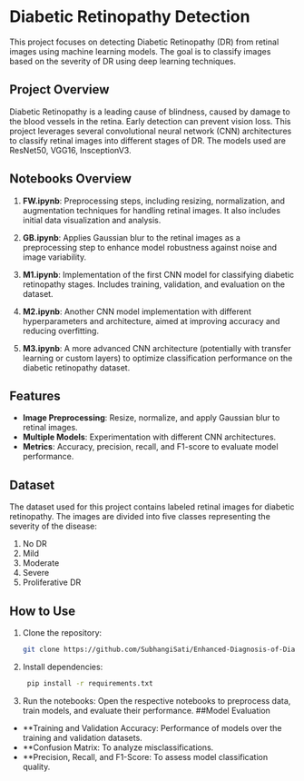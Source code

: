 # Diabetic Retinopathy Detection

This project focuses on detecting Diabetic Retinopathy (DR) from retinal images using machine learning models. The goal is to classify images based on the severity of DR using deep learning techniques.

## Project Overview

Diabetic Retinopathy is a leading cause of blindness, caused by damage to the blood vessels in the retina. Early detection can prevent vision loss. This project leverages several convolutional neural network (CNN) architectures to classify retinal images into different stages of DR. The models used are ResNet50, VGG16, InsceptionV3.

## Notebooks Overview

1. **FW.ipynb**: Preprocessing steps, including resizing, normalization, and augmentation techniques for handling retinal images. It also includes initial data visualization and analysis.

2. **GB.ipynb**: Applies Gaussian blur to the retinal images as a preprocessing step to enhance model robustness against noise and image variability.

3. **M1.ipynb**: Implementation of the first CNN model for classifying diabetic retinopathy stages. Includes training, validation, and evaluation on the dataset.

4. **M2.ipynb**: Another CNN model implementation with different hyperparameters and architecture, aimed at improving accuracy and reducing overfitting.

5. **M3.ipynb**: A more advanced CNN architecture (potentially with transfer learning or custom layers) to optimize classification performance on the diabetic retinopathy dataset.

## Features

- **Image Preprocessing**: Resize, normalize, and apply Gaussian blur to retinal images.
- **Multiple Models**: Experimentation with different CNN architectures.
- **Metrics**: Accuracy, precision, recall, and F1-score to evaluate model performance.

## Dataset

The dataset used for this project contains labeled retinal images for diabetic retinopathy. The images are divided into five classes representing the severity of the disease:
1. No DR
2. Mild
3. Moderate
4. Severe
5. Proliferative DR

## How to Use

1. Clone the repository:
   ```bash
   git clone https://github.com/SubhangiSati/Enhanced-Diagnosis-of-Diabetic-Retinopathy-Utilizing-Convolutional-Neural-Networks
   ```
2. Install dependencies:
   ```bash
	pip install -r requirements.txt
   ```
3. Run the notebooks: Open the respective notebooks to preprocess data, train models, and evaluate their performance.
##Model Evaluation

- **Training and Validation Accuracy: Performance of models over the training and validation datasets.
- **Confusion Matrix: To analyze misclassifications.
- **Precision, Recall, and F1-Score: To assess model classification quality.
